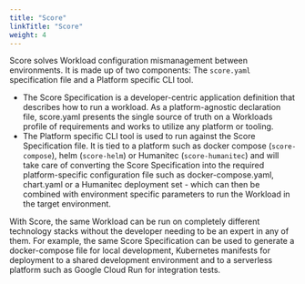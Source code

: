 ```yaml
---
title: "Score"
linkTitle: "Score"
weight: 4
---
```


Score solves Workload configuration mismanagement between environments. It is made up of two components: The `score.yaml` specification file and a Platform specific CLI tool.

- The Score Specification is a developer-centric application definition that describes how to run a workload. As a platform-agnostic declaration file, score.yaml presents the single source of truth on a Workloads profile of requirements and works to utilize any platform or tooling.
- The Platform specific CLI tool is used to run against the Score Specification file. It is tied to a platform such as docker compose (`score-compose`), helm (`score-helm`) or Humanitec (`score-humanitec`) and will take care of converting the Score Specification into the required platform-specific configuration file such as docker-compose.yaml, chart.yaml or a Humanitec deployment set - which can then be combined with environment specific parameters to run the Workload in the target environment.

With Score, the same Workload can be run on completely different technology stacks without the developer needing to be an expert in any of them. For example, the same Score Specification can be used to generate a docker-compose file for local development, Kubernetes manifests for deployment to a shared development environment and to a serverless platform such as Google Cloud Run for integration tests.
